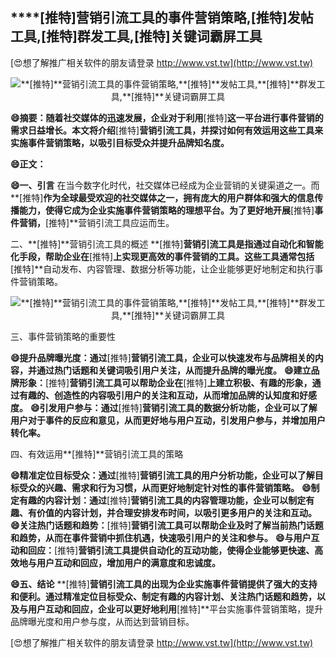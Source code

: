 ## ****[推特]**营销引流工具的事件营销策略,**[推特]**发帖工具,**[推特]**群发工具,**[推特]**关键词霸屏工具**

[😍想了解推广相关软件的朋友请登录 http://www.vst.tw](http://www.vst.tw)

 <center><img src="https://vst.tw/MP4/tuiguang/png/5.png" alt="**[推特]**营销引流工具的事件营销策略,**[推特]**发帖工具,**[推特]**群发工具,**[推特]**关键词霸屏工具"></center>

**😄摘要：随着社交媒体的迅速发展，企业对于利用**[推特]**这一平台进行事件营销的需求日益增长。本文将介绍**[推特]**营销引流工具，并探讨如何有效运用这些工具来实施事件营销策略，以吸引目标受众并提升品牌知名度。**

**😄正文：**

**😄一、引言**
在当今数字化时代，社交媒体已经成为企业营销的关键渠道之一。而**[推特]**作为全球最受欢迎的社交媒体之一，拥有庞大的用户群体和强大的信息传播能力，使得它成为企业实施事件营销策略的理想平台。为了更好地开展**[推特]**事件营销，**[推特]**营销引流工具应运而生。

二、**[推特]**营销引流工具的概述
**[推特]**营销引流工具是指通过自动化和智能化手段，帮助企业在**[推特]**上实现更高效的事件营销的工具。这些工具通常包括**[推特]**自动发布、内容管理、数据分析等功能，让企业能够更好地制定和执行事件营销策略。

 <center><img src="https://vst.tw/MP4/tuiguang/png/2.png" alt="**[推特]**营销引流工具的事件营销策略,**[推特]**发帖工具,**[推特]**群发工具,**[推特]**关键词霸屏工具"></center>

三、事件营销策略的重要性

**😄提升品牌曝光度：通过**[推特]**营销引流工具，企业可以快速发布与品牌相关的内容，并通过热门话题和关键词吸引用户关注，从而提升品牌的曝光度。**
**😄建立品牌形象：**[推特]**营销引流工具可以帮助企业在**[推特]**上建立积极、有趣的形象，通过有趣的、创造性的内容吸引用户的关注和互动，从而增加品牌的认知度和好感度。**
**😄引发用户参与：通过**[推特]**营销引流工具的数据分析功能，企业可以了解用户对于事件的反应和意见，从而更好地与用户互动，引发用户参与，并增加用户转化率。**

四、有效运用**[推特]**营销引流工具的策略

**😄精准定位目标受众：通过**[推特]**营销引流工具的用户分析功能，企业可以了解目标受众的兴趣、需求和行为习惯，从而更好地制定针对性的事件营销策略。**
**😄制定有趣的内容计划：通过**[推特]**营销引流工具的内容管理功能，企业可以制定有趣、有价值的内容计划，并合理安排发布时间，以吸引更多用户的关注和互动。**
**😄关注热门话题和趋势：**[推特]**营销引流工具可以帮助企业及时了解当前热门话题和趋势，从而在事件营销中抓住机遇，快速吸引用户的关注和参与。**
**😄与用户互动和回应：**[推特]**营销引流工具提供自动化的互动功能，使得企业能够更快速、高效地与用户互动和回应，增加用户的满意度和忠诚度。**

**😄五、结论**
**[推特]**营销引流工具的出现为企业实施事件营销提供了强大的支持和便利。通过精准定位目标受众、制定有趣的内容计划、关注热门话题和趋势，以及与用户互动和回应，企业可以更好地利用**[推特]**平台实施事件营销策略，提升品牌曝光度和用户参与度，从而达到营销目标。

[😍想了解推广相关软件的朋友请登录 http://www.vst.tw](http://www.vst.tw)



